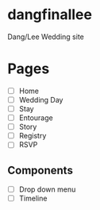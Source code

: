 # dangfinallee
Dang/Lee Wedding site

# Pages
- [ ] Home
- [ ] Wedding Day
- [ ] Stay
- [ ] Entourage
- [ ] Story
- [ ] Registry
- [ ] RSVP

## Components
- [ ] Drop down menu
- [ ] Timeline
